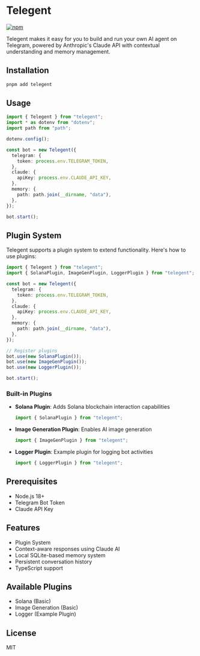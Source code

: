 # Telegent

[![npm](https://img.shields.io/npm/v/telegent?logo=npm&style=flat&labelColor=000&color=3b82f6)](https://www.npmjs.org/package/telegent)

Telegent makes it easy for you to build and run your own AI agent on Telegram, powered by Anthropic's Claude API with contextual understanding and memory management.

## Installation

```bash
pnpm add telegent
```

## Usage

```typescript
import { Telegent } from "telegent";
import * as dotenv from "dotenv";
import path from "path";

dotenv.config();

const bot = new Telegent({
  telegram: {
    token: process.env.TELEGRAM_TOKEN,
  },
  claude: {
    apiKey: process.env.CLAUDE_API_KEY,
  },
  memory: {
    path: path.join(__dirname, "data"),
  },
});

bot.start();
```

## Plugin System

Telegent supports a plugin system to extend functionality. Here's how to use plugins:

```typescript
import { Telegent } from "telegent";
import { SolanaPlugin, ImageGenPlugin, LoggerPlugin } from "telegent";

const bot = new Telegent({
  telegram: {
    token: process.env.TELEGRAM_TOKEN,
  },
  claude: {
    apiKey: process.env.CLAUDE_API_KEY,
  },
  memory: {
    path: path.join(__dirname, "data"),
  },
});

// Register plugins
bot.use(new SolanaPlugin());
bot.use(new ImageGenPlugin());
bot.use(new LoggerPlugin());

bot.start();
```

### Built-in Plugins

- **Solana Plugin**: Adds Solana blockchain interaction capabilities
  ```typescript
  import { SolanaPlugin } from "telegent";
  ```

- **Image Generation Plugin**: Enables AI image generation
  ```typescript
  import { ImageGenPlugin } from "telegent";
  ```

- **Logger Plugin**: Example plugin for logging bot activities
  ```typescript
  import { LoggerPlugin } from "telegent";
  ```

## Prerequisites

- Node.js 18+
- Telegram Bot Token
- Claude API Key

## Features

- Plugin System
- Context-aware responses using Claude AI
- Local SQLite-based memory system
- Persistent conversation history
- TypeScript support

## Available Plugins

- Solana (Basic)
- Image Generation (Basic)
- Logger (Example Plugin)

## License

MIT
